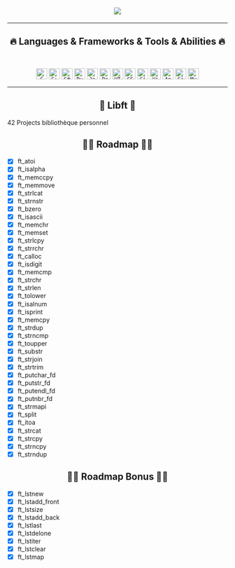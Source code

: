 <h1 align="center">
  <a href="https://git.io/typing-svg">
    <img src="https://readme-typing-svg.herokuapp.com/?lines=Hello,+There!+👋;This+is+Vieuxnorris....;Nice+to+meet+you!&center=true&size=30">
  </a>
</h1>

<hr>
<h2 align="center">🔥 Languages & Frameworks & Tools & Abilities 🔥</h2>
<br>
<p align="center">
  <code><img title="C" height="25" src="https://user-images.githubusercontent.com/26462639/200927520-387c7a12-39b1-4a98-b7ab-ad715c0f22f4.png"></code>
  <code><img title="C++" height="25" src="https://user-images.githubusercontent.com/26462639/200927221-0b418c66-7b5f-446f-add6-7951c86b9f3d.png"></code>
  <code><img title="C#" height="25" src="https://user-images.githubusercontent.com/26462639/200927585-9a825d69-afb4-4b02-b915-a5752ef026b9.png"></code>
  <code><img title="Python" height="25" src="https://user-images.githubusercontent.com/26462639/200927686-f4a77dad-d185-4cd8-8b67-6f30e5b94160.png"></code>
  <code><img title="Javascript" height="25" src="https://user-images.githubusercontent.com/26462639/200927750-c6519d36-8966-4d12-8bf5-467aed106f06.png"></code>
  <code><img title="Problem Solving" height="25" src="https://user-images.githubusercontent.com/26462639/200927922-05ab6d76-a138-4dd9-bf93-56cecee38065.png"></code>
  <code><img title="HTML5" height="25" src="https://user-images.githubusercontent.com/26462639/200927986-4827f8de-cc30-4341-8e28-33eb08c0bcf2.png"></code>
  <code><img title="CSS" height="25" src="https://user-images.githubusercontent.com/26462639/200928083-45803707-ef12-4619-acbd-56bf6df5fadb.png"></code>
  <code><img title="Git" height="25" src="https://user-images.githubusercontent.com/26462639/200928228-5d2cd6e3-0ed4-49d5-9b34-7e837449e14f.png"></code>
  <code><img title="Visual Studio Code" height="25" src="https://user-images.githubusercontent.com/26462639/200928281-73a8d46d-eb5f-4643-afab-ee45f5b7485b.png"></code>
  <code><img title="Android" height="25" src="https://user-images.githubusercontent.com/26462639/200928390-6c562f9a-db22-4214-b38c-65dfa9003953.png"></code>
  <code><img title="GitHub" height="25" src="https://user-images.githubusercontent.com/26462639/200928532-0747ab28-efd9-40f0-85ca-d68c9c1e73ff.png"></code>
  <code><img title="MySQL" height="25" src="https://user-images.githubusercontent.com/26462639/200928601-76a7e37f-1225-47f9-8a8f-c7c7d946481f.png"></code>
</p>
<hr>
<h2 align="center">📙 Libft 📙</h2>

42 Projects bibliothèque personnel

<h2 align="center">👨‍💻 Roadmap 👨‍💻</h2>

- [x] ft_atoi
- [x] ft_isalpha
- [x] ft_memccpy
- [x] ft_memmove
- [x] ft_strlcat
- [x] ft_strnstr
- [x] ft_bzero
- [x] ft_isascii
- [x] ft_memchr
- [x] ft_memset
- [x] ft_strlcpy
- [x] ft_strrchr
- [x] ft_calloc
- [x] ft_isdigit
- [x] ft_memcmp
- [x] ft_strchr
- [x] ft_strlen
- [x] ft_tolower
- [x] ft_isalnum
- [x] ft_isprint
- [x] ft_memcpy
- [x] ft_strdup
- [x] ft_strncmp
- [x] ft_toupper
- [x] ft_substr
- [x] ft_strjoin
- [x] ft_strtrim
- [x] ft_putchar_fd
- [x] ft_putstr_fd
- [x] ft_putendl_fd
- [x] ft_putnbr_fd
- [x] ft_strmapi
- [x] ft_split
- [x] ft_itoa
- [x] ft_strcat
- [x] ft_strcpy
- [x] ft_strncpy
- [x] ft_strndup

<h2 align="center">👨‍💻 Roadmap Bonus 👨‍💻</h2>

- [x] ft_lstnew
- [x] ft_lstadd_front
- [x] ft_lstsize
- [x] ft_lstadd_back
- [x] ft_lstlast
- [x] ft_lstdelone
- [x] ft_lstiter
- [x] ft_lstclear
- [x] ft_lstmap
